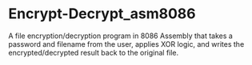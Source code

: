 # Encrypt-Decrypt_asm8086
A file encryption/decryption program in 8086 Assembly that takes a password and filename from the user, applies XOR logic, and writes the encrypted/decrypted result back to the original file.
